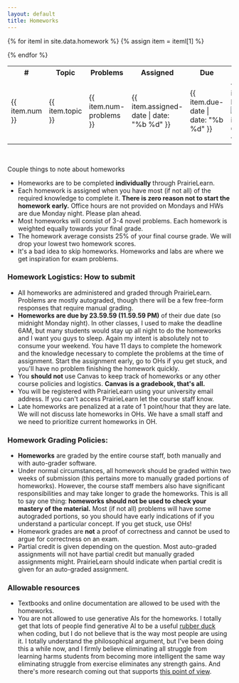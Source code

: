 ```yaml
---
layout: default
title: Homeworks
---
```


<table id="customers">
  <tr>
    <th> # </th>
    <th>Topic</th>
    <th>Problems</th>
    <th>Assigned</th>
    <th>Due</th>
    <th>Questions</th>
    <!-- <th>Solutions</th> -->
  </tr>
  {% for iteml in site.data.homework %}  
    {% assign item = iteml[1] %}
    <tr>
        <td>{{ item.num }}</td>
        <td> {{ item.topic }} </td>
        <td> {{ item.num-problems }} </td>
        <td> {{ item.assigned-date | date: "%b %d" }} </td>
        <td> {{ item.due-date | date: "%b %d" }} </td>
        <td> 
            {% if item.questions-link %}
            <a href="{{ site.base }}{{ item.questions-link }}"
                style="text-decoration: none">
                <img class="homework-icon"
                    alt="Homework {{ item.num }} Questions"
                    title="Homework {{ item.num }} Questions"
                    src="{{ site.base }}/img/icons/lab_questions.png" />
            </a>
            {% endif %}
        </td>
        <!-- <td> 
            {% if item.solutions-link %}
            <a href="{{ site.base }}{{ item.solutions-link }}"
                style="text-decoration: none">
                <img class="homework-icon"
                    alt="Homework {{ item.num }} Questions"
                    title="Homework {{ item.num }} Questions"
                    src="{{ site.base }}/img/icons/lab_solutions.png" />
            </a>
            {% endif %}
        </td> -->
    </tr>        


  {% endfor %}

</table>

&nbsp;

Couple things to note about homeworks
- Homeworks are to be completed **individually** through PrairieLearn.
- Each homework is assigned when you have most (if not all) of the required knowledge to complete it.  **There is zero reason not to start the homework early.** Office hours are not provided on Mondays and HWs are due Monday night. Please plan ahead. 
- Most homeworks will consist of 3-4 novel problems. Each homework is weighted equally towards your final grade. 
- The homework average consists 25% of your final course grade. We will drop your lowest two homework scores. 
- It's a bad idea to skip homeworks. Homeworks and labs are where we get inspiration for exam problems. 

### Homework Logistics: How to submit

- All homeworks are administered and graded through PrairieLearn. Problems are mostly autograded, though there will be a few free-form responses that require manual grading.
- **Homeworks are due by 23.59.59 (11.59.59 PM)** of their due date (so midnight Monday night). In other classes, I used to make the deadline 6AM, but many students would stay up all night to do the homeworks and I want you guys to sleep. Again my intent is absolutely not to consume your weekend. You have 11 days to complete the homework and the knowledge necessary to complete the problems at the time of assignment. Start the assignment early, go to OHs if you get stuck, and you'll have no problem finishing the homework quickly. 
- You **should not** use Canvas to keep track of homeworks or any other course policies and logistics. **Canvas is a gradebook, that's all.**  
- You will be registered with PrairieLearn using your university email address. If you can't access PrairieLearn let the course staff know. 
- Late homeworks are penalized at a rate of 1 point/hour that they are late. We will not discuss late homeworks in OHs. We have a small staff and we need to prioritize current homeworks in OH. 

### Homework Grading Policies: 

- **Homeworks** are graded by the entire course staff, both manually and with auto-grader software. 
- Under normal circumstances, all homework should be graded within two weeks of submission (this pertains more to manually graded portions of homeworks). However, the course staff members also have significant responsibilities and may take longer to grade the homeworks. This is all to say one thing: **homeworks should not be used to check your mastery of the material.** Most (if not all) problems will have some autograded portions, so you should have early indications of if you understand a particular concept. If you get stuck, use OHs! 
- Homework grades are **not** a proof of correctness and cannot be used to argue for correctness on an exam. 
- Partial credit is given depending on the question. Most auto-graded assignments will not have partial credit but manually graded assignments might. PrairieLearn should indicate when partial credit is given for an auto-graded assignment.

### Allowable resources

- Textbooks and online documentation are allowed to be used with the homeworks.  
- You are not allowed to use generative AIs for the homeworks. I totally get that lots of people find generative AI to be a useful [rubber duck](https://en.wikipedia.org/wiki/Rubber_duck) when coding, but I do not believe that is the way most people are using it. I totally understand the philosophical argument, but I've been doing this a while now, and I firmly believe eliminating all struggle from learning harms students from becoming more intelligent the same way eliminating struggle from exercise eliminates any strength gains. And there's more research coming out that supports [this point of view](https://papers.ssrn.com/sol3/papers.cfm?abstract_id=4895486). 
